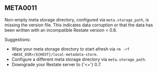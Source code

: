 ## META0011

Non-empty meta storage directory, configured via `meta.storage_path`, is missing the version file. This indicates data corruption or that the data has been written with an incompatible Restate version < 0.8.

Suggestions:

* Wipe your meta storage directory to start afresh via `rm -rf <BASE_DIR>/${HOST}/local-metadata-store`.
* Configure a different meta storage directory via `meta.storage_path`.
* Downgrade your Restate server to {'<='} 0.7.